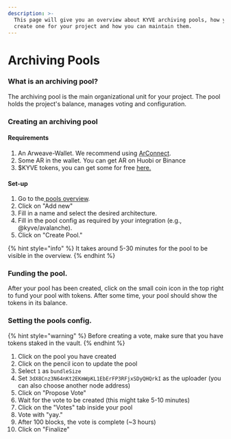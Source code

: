 ```yaml
---
description: >-
  This page will give you an overview about KYVE archiving pools, how you can
  create one for your project and how you can maintain them.
---
```


# Archiving Pools

### What is an archiving pool?

The archiving pool is the main organizational unit for your project. The pool holds the project's balance, manages voting and configuration. 

### Creating an archiving pool

#### Requirements

1. An Arweave-Wallet. We recommend using [ArConnect](https://arconnect.io).
2. Some AR in the wallet. You can get AR on Huobi or Binance
3. $KYVE tokens, you can get some for free [here.](https://kyve.network/gov/tokens)

#### Set-up

1. Go to the[ pools overview](https://kyve.network/gov/pools).
2. Click on "Add new"
3. Fill in a name and select the desired architecture.
4. Fill in the pool config as required by your integration \(e.g., @kyve/avalanche\).
5. Click on "Create Pool."

{% hint style="info" %}
It takes around 5-30 minutes for the pool to be visible in the overview.
{% endhint %}

### Funding the pool.

After your pool has been created, click on the small coin icon in the top right to fund your pool with tokens. After some time, your pool should show the tokens in its balance. 

### Setting the pools config.

{% hint style="warning" %}
Before creating a vote, make sure that you have tokens staked in the vault.
{% endhint %}

1. Click on the pool you have created
2. Click on the pencil icon to update the pool
3. Select `1` as `bundleSize`
4. Set `3dX8Cnz3N64nKt2EKmWpKL1EbErFP3RFjxSDyQHQrkI` as the uploader \(you can also choose another node address\)
5. Click on "Propose Vote"
6. Wait for the vote to be created \(this might take 5-10 minutes\)
7. Click on the "Votes" tab inside your pool
8. Vote with "yay."
9. After 100 blocks, the vote is complete \(~3 hours\)
10. Click on "Finalize"



